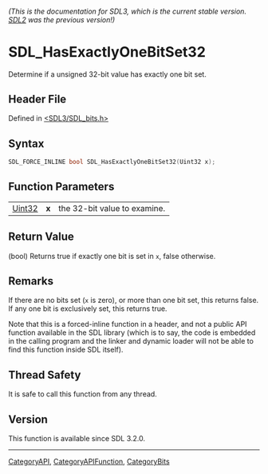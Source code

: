 ###### (This is the documentation for SDL3, which is the current stable version. [SDL2](https://wiki.libsdl.org/SDL2/) was the previous version!)
# SDL_HasExactlyOneBitSet32

Determine if a unsigned 32-bit value has exactly one bit set.

## Header File

Defined in [<SDL3/SDL_bits.h>](https://github.com/libsdl-org/SDL/blob/main/include/SDL3/SDL_bits.h)

## Syntax

```c
SDL_FORCE_INLINE bool SDL_HasExactlyOneBitSet32(Uint32 x);
```

## Function Parameters

|                  |       |                              |
| ---------------- | ----- | ---------------------------- |
| [Uint32](Uint32) | **x** | the 32-bit value to examine. |

## Return Value

(bool) Returns true if exactly one bit is set in `x`, false otherwise.

## Remarks

If there are no bits set (`x` is zero), or more than one bit set, this
returns false. If any one bit is exclusively set, this returns true.

Note that this is a forced-inline function in a header, and not a public
API function available in the SDL library (which is to say, the code is
embedded in the calling program and the linker and dynamic loader will not
be able to find this function inside SDL itself).

## Thread Safety

It is safe to call this function from any thread.

## Version

This function is available since SDL 3.2.0.

----
[CategoryAPI](CategoryAPI), [CategoryAPIFunction](CategoryAPIFunction), [CategoryBits](CategoryBits)

